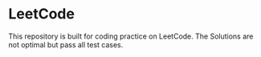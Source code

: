 # LeetCode
This repository is built for coding practice on LeetCode. The Solutions are not optimal but pass all test cases. 
